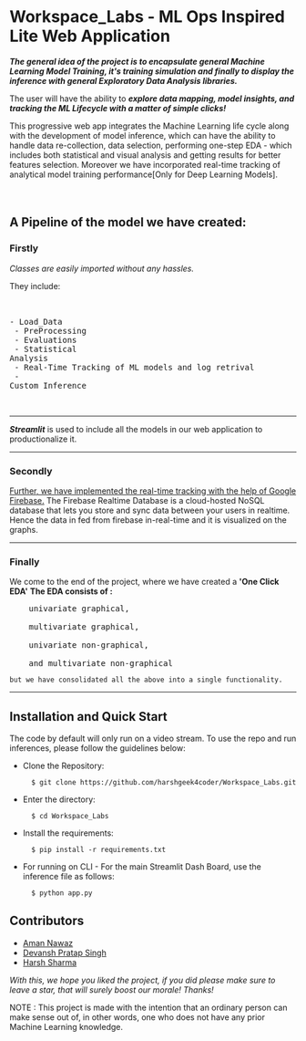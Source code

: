 # Workspace_Labs - ML Ops Inspired Lite Web Application

***The general idea of the project is to encapsulate general Machine Learning Model Training, it's training simulation and finally 
to display the inference with general Exploratory Data Analysis libraries.***

The user will have the ability to ***explore data mapping, model insights, and tracking the ML Lifecycle with a matter of simple clicks!***

This progressive web app integrates the Machine Learning life cycle along with the development of model inference, 
which can have the ability to handle data re-collection, data selection, performing one-step EDA - which includes both statistical and visual analysis and getting results for better features selection. 
Moreover we have incorporated real-time tracking of analytical model training performance[Only for Deep Learning Models].
<br>
<br>
<br>
## A Pipeline of the model we have created:

**<h3>Firstly</h3>**
*Classes are easily imported without any hassles.*

They include:<pre>   
	- Load_Data<br>
	- PreProcessing<br>
	- Evaluations<br>
        - Statistical Analysis<br>
	- Real-Time Tracking of ML models and log retrival<br>
	- Custom Inference </pre>
<br><hr>
<!--
**<h3>Secondly</h3>**
The models include:

 <u>***Supervised Learning:***</u><br><pre>
	- Linear Regression<br>
	- Logistic Regression<br>
	- Naive Bayes<br>
	- Support Vector Machines<br>
	- Natural Language Processing</pre>
<br><br>
 <u>***Unsupervised Learning:***</u><br><pre>
	- KNN<br>
	- DBSCAN<br>
	- K-Means Cluster<br>
	- LDA<br>
	- NMF</pre>
<br><br>
 <u>***Tensorflow Neural Networks:***</u><br><pre>
	- ANN<br>
	- CNN<br>
	- Multi-Class Classification<br>
	- Sentiment Analysis<br>
	- Text Generation</pre>
-->
***Streamlit*** is used to include all the models in our web application to productionalize it.

<hr>

<h3>Secondly</h3>
<u>Further, we have implemented the real-time tracking with the help of Google Firebase.</u>
The Firebase Realtime Database is a cloud-hosted NoSQL database that lets you store and sync data between your users in realtime.
Hence the data in fed from firebase in-real-time and it is visualized on the graphs.
<hr>
<h3>Finally</h3>
We come to the end of the project, where we have created a <b>'One Click EDA'</b>
<b>The EDA consists of :</b><br><pre>
	univariate graphical,<br> 
	multivariate graphical,<br> 
	univariate non-graphical,<br>
	and multivariate non-graphical</pre>

	but we have consolidated all the above into a single functionality.
<hr>

## Installation and Quick Start
The code by default will only run on a video stream.
To use the repo and run inferences, please follow the guidelines below:

- Clone the Repository: 

        $ git clone https://github.com/harshgeek4coder/Workspace_Labs.git
        
- Enter the directory: 

        $ cd Workspace_Labs
        
- Install the requirements:

        $ pip install -r requirements.txt

- For running on CLI - For the main Streamlit Dash Board, use the inference file as follows:

        $ python app.py
	

## Contributors 
- [Aman Nawaz](https://github.com/AmanNawazManjith)
- [Devansh Pratap Singh](https://github.com/devanshpratapsingh)
- [Harsh Sharma](https://github.com/harshgeek4coder)


*With this, we hope you liked the project, if you did please make sure to leave a star, that will surely boost our morale! Thanks!*

NOTE : This project is made with the intention that an ordinary person can make sense out of, in other words, one who does not have any prior 
Machine Learning knowledge. 
